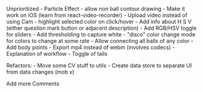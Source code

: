 Unprioritized
	- Particle Effect
	- allow non ball contour drawing
	- Make it work on iOS (learn from react-video-recorder)
	- Upload video instead of using Cam
	- highlight selected color on click/hover
	- Add info about H S V (either question mark button or adjacent description)
	- Add RGB/HSV toggle for sliders
	- Add thresholding to capture white
	- "disco" color change mode for colors to change at some rate
	- Allow connecting all balls of any color
	- Add body points 
	- Export mp4 instead of webm (involves codecs)
	- Explanation of workflow
	- Toggle of tails 
	
Refactors:
	- Move some CV stuff to utils
	- Create data store to separate UI from data changes (mob x)

Add more Comments 